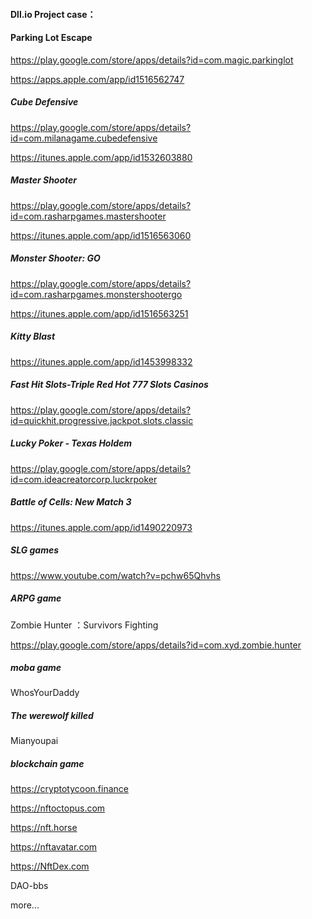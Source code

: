 #### Dll.io Project case：

#### Parking Lot Escape 

https://play.google.com/store/apps/details?id=com.magic.parkinglot

https://apps.apple.com/app/id1516562747

##### Cube Defensive

https://play.google.com/store/apps/details?id=com.milanagame.cubedefensive

https://itunes.apple.com/app/id1532603880

##### Master Shooter

https://play.google.com/store/apps/details?id=com.rasharpgames.mastershooter

https://itunes.apple.com/app/id1516563060

##### Monster Shooter: GO

https://play.google.com/store/apps/details?id=com.rasharpgames.monstershootergo

https://itunes.apple.com/app/id1516563251

##### Kitty Blast

https://itunes.apple.com/app/id1453998332

##### Fast Hit Slots-Triple Red Hot 777 Slots Casinos

https://play.google.com/store/apps/details?id=quickhit.progressive.jackpot.slots.classic

##### Lucky Poker - Texas Holdem

https://play.google.com/store/apps/details?id=com.ideacreatorcorp.luckrpoker
	
##### Battle of Cells: New Match 3

https://itunes.apple.com/app/id1490220973

##### SLG games
https://www.youtube.com/watch?v=pchw65Qhvhs

##### ARPG game
Zombie Hunter ：Survivors Fighting

https://play.google.com/store/apps/details?id=com.xyd.zombie.hunter

##### moba game
WhosYourDaddy

##### The werewolf killed
Mianyoupai

##### blockchain game 

https://cryptotycoon.finance

https://nftoctopus.com

https://nft.horse

https://nftavatar.com

https://NftDex.com

DAO-bbs

more...


